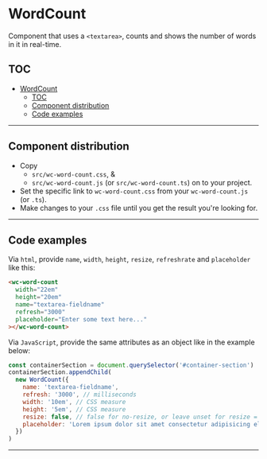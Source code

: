 # WordCount

Component that uses a `<textarea>`, counts and shows the number of words in it in real-time.

## TOC

- [WordCount](#wordcount)
  - [TOC](#toc)
  - [Component distribution](#component-distribution)
  - [Code examples](#code-examples)

---

## Component distribution

- Copy
  - `src/wc-word-count.css`, &
  - `src/wc-word-count.js` (or `src/wc-word-count.ts`) on to your project.
- Set the specific link to `wc-word-count.css` from your `wc-word-count.js` (or `.ts`).
- Make changes to your `.css` file until you get the result you're looking for.

---

## Code examples

Via `html`, provide `name`, `width`, `height`, `resize`, `refreshrate` and `placeholder` like this:

```html
<wc-word-count
  width="22em"
  height="20em"
  name="textarea-fieldname"
  refresh="3000"
  placeholder="Enter some text here..."
></wc-word-count>
```

Via `JavaScript`, provide the same attributes as an object like in the example below:

```javascript
const containerSection = document.querySelector('#container-section')
containerSection.appendChild(
  new WordCount({
    name: 'textarea-fieldname',
    refresh: '3000', // milliseconds
    width: '10em', // CSS measure
    height: '5em', // CSS measure
    resize: false, // false for no-resize, or leave unset for resize = "both"
    placeholder: 'Lorem ipsum dolor sit amet consectetur adipisicing elit',
  })
)
```

---
